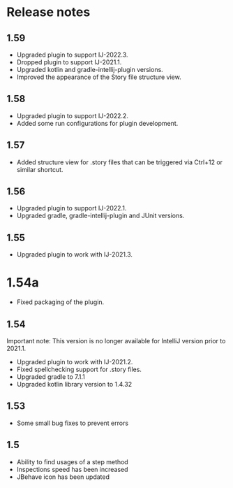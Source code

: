 # Release notes

## 1.59
- Upgraded plugin to support IJ-2022.3.
- Dropped plugin to support IJ-2021.1.
- Upgraded kotlin and gradle-intellij-plugin versions.
- Improved the appearance of the Story file structure view.

## 1.58
- Upgraded plugin to support IJ-2022.2.
- Added some run configurations for plugin development.

## 1.57
- Added structure view for .story files that can be triggered via Ctrl+12 or similar shortcut.

## 1.56
- Upgraded plugin to support IJ-2022.1.
- Upgraded gradle, gradle-intellij-plugin and JUnit versions.

## 1.55
- Upgraded plugin to work with IJ-2021.3.

# 1.54a
- Fixed packaging of the plugin.

## 1.54
Important note: This version is no longer available for IntelliJ version prior to 2021.1.

- Upgraded plugin to work with IJ-2021.2.
- Fixed spellchecking support for .story files.
- Upgraded gradle to 7.1.1
- Upgraded kotlin library version to 1.4.32

## 1.53
- Some small bug fixes to prevent errors

## 1.5
- Ability to find usages of a step method
- Inspections speed has been increased
- JBehave icon has been updated
